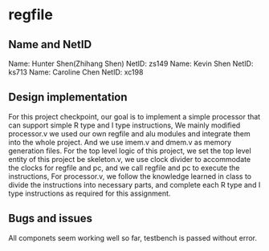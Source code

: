 # regfile
## Name and NetID
Name: Hunter Shen(Zhihang Shen) NetID: zs149
Name: Kevin Shen            NetID: ks713
Name: Caroline Chen         NetID: xc198
## Design implementation 
For this project checkpoint, our goal is to implement a simple processor that can support simple R type and I type instructions, We mainly modified processor.v we used our own regfile and alu modules and integrate them into the whole project. And we use imem.v and dmem.v as memory generation files. For the top level logic of this project, we set the top level entity of this project be skeleton.v, we use clock divider to accommodate the clocks for regfile and pc, and we call regfile and pc to execute the instructions, For processor.v, we follow the knowledge learned in class to divide the instructions into necessary parts, and complete each R type and I type instructions as required for this assignment.
## Bugs and issues
All componets seem working well so far, testbench is passed without error.

